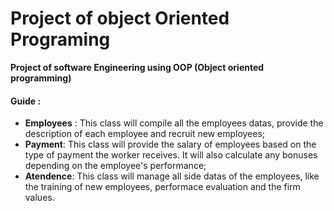# Project of object Oriented Programing 
**Project of software Engineering using OOP (Object oriented programming)**

#### Guide : 

* **Employees** : This class will compile all the employees datas, provide the description of each employee and recruit new employees;
* **Payment**: This class will provide the salary of employees based on the type of payment the worker receives. It will also calculate any bonuses depending on the employee's performance;
* **Atendence**: This class will manage all side datas of the employees, like the training of new employees, performace evaluation and the firm values. 
